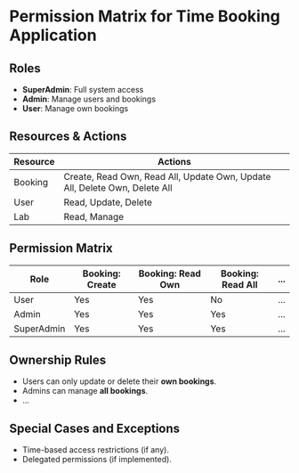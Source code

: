 # Permission Matrix for Time Booking Application

## Roles
- **SuperAdmin**: Full system access
- **Admin**: Manage users and bookings
- **User**: Manage own bookings

## Resources & Actions
| Resource | Actions                          |
|----------|---------------------------------|
| Booking  | Create, Read Own, Read All, Update Own, Update All, Delete Own, Delete All |
| User     | Read, Update, Delete            |
| Lab      | Read, Manage                   |

## Permission Matrix

| Role       | Booking: Create | Booking: Read Own | Booking: Read All | ... |
|------------|-----------------|-------------------|-------------------|-----|
| User       | Yes             | Yes               | No                | ... |
| Admin      | Yes             | Yes               | Yes               | ... |
| SuperAdmin | Yes             | Yes               | Yes               | ... |

## Ownership Rules
- Users can only update or delete their **own bookings**.
- Admins can manage **all bookings**.
- ...

## Special Cases and Exceptions
- Time-based access restrictions (if any).
- Delegated permissions (if implemented).
